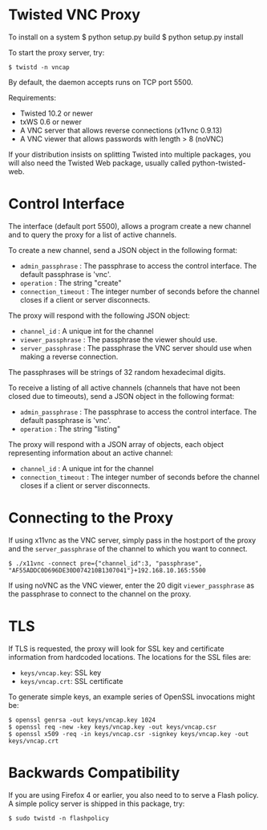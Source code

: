 Twisted VNC Proxy
===============================================
To install on a system
    $ python setup.py build
    $ python setup.py install
    
To start the proxy server, try:

    $ twistd -n vncap

By default, the daemon accepts runs on TCP port 5500.

Requirements:

 * Twisted 10.2 or newer
 * txWS 0.6 or newer
 * A VNC server that allows reverse connections (x11vnc 0.9.13)
 * A VNC viewer that allows passwords with length > 8 (noVNC)

If your distribution insists on splitting Twisted into multiple
packages, you will also need the Twisted Web package, usually called
python-twisted-web.

Control Interface
==================

The interface (default port 5500), allows a program create a new 
channel and to query the proxy for a list of active channels.

To create a new channel, send a JSON object in the following format:
 * ``admin_passphrase``   : The passphrase to access the control interface.
                            The default passphrase is 'vnc'.
 * ``operation``          : The string "create"
 * ``connection_timeout`` : The integer number of seconds before the channel 
                            closes if a client or server disconnects.
                            
The proxy will respond with the following JSON object:
 * ``channel_id``        : A unique int for the channel
 * ``viewer_passphrase`` : The passphrase the viewer should use.
 * ``server_passphrase`` : The passphrase the VNC server should use 
                           when making a reverse connection.

The passphrases will be strings of 32 random hexadecimal digits.

To receive a listing of all active channels (channels that have not been
closed due to timeouts), send a JSON object in the following format:
 * ``admin_passphrase``   : The passphrase to access the control interface.
                            The default passphrase is 'vnc'.
 * ``operation``          : The string "listing"
 
The proxy will respond with a JSON array of objects, each object representing
information about an active channel:
 * ``channel_id``         : A unique int for the channel
 * ``connection_timeout`` : The integer number of seconds before the channel 
                            closes if a client or server disconnects.


Connecting to the Proxy
========================

If using x11vnc as the VNC server, simply pass in the host:port of the
proxy and the ``server_passphrase`` of the channel to which you want to 
connect.
    
    $ ./x11vnc -connect pre={"channel_id":3, "passphrase", "AF55ADDC0D696DE30D074210B1307041"}+192.168.10.165:5500

If using noVNC as the VNC viewer, enter the 20 digit ``viewer_passphrase``
as the passphrase to connect to the channel on the proxy. 

TLS
====

If TLS is requested, the proxy will look for SSL key and certificate
information from hardcoded locations. The locations for the SSL files
are:

 * ``keys/vncap.key``: SSL key
 * ``keys/vncap.crt``: SSL certificate

To generate simple keys, an example series of OpenSSL invocations might
be:

    $ openssl genrsa -out keys/vncap.key 1024
    $ openssl req -new -key keys/vncap.key -out keys/vncap.csr
    $ openssl x509 -req -in keys/vncap.csr -signkey keys/vncap.key -out
    keys/vncap.crt

Backwards Compatibility
========================

If you are using Firefox 4 or earlier, you also need to to serve a
Flash policy. A simple policy server is shipped in this package, try:

    $ sudo twistd -n flashpolicy